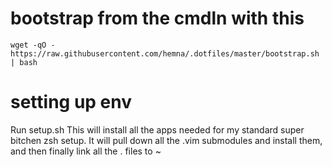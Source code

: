 # bootstrap from the cmdln with this
```
wget -qO - https://raw.githubusercontent.com/hemna/.dotfiles/master/bootstrap.sh | bash
```

# setting up env
Run setup.sh
This will install all the apps needed for my standard super bitchen zsh 
setup. It will pull down all the .vim submodules and install them, and then
finally link all the . files to ~
